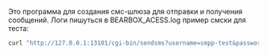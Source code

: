 Это программа для создания смс-шлюза для отправки и получения сообщений.
Логи пишуться в BEARBOX_ACESS.log
пример смски для теста:
``` bash
curl "http://127.0.0.1:13101/cgi-bin/sendsms?username=smpp-test&password=smpp-test&from=AnrufInfo&to=436646997781&text=&priority=1&pid=64&alt-dcs=1&mclass=2&mwi=4&dlr-mask=27"
```
